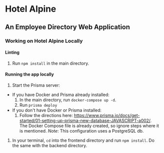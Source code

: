 # Hotel Alpine
## An Employee Directory Web Application

### Working on Hotel Alpine Locally

#### Linting
1. Run `npm install` in the main directory.

#### Running the app locally
1. Start the Prisma server:
  * If you have Docker and Prisma already installed:
    1. In the main directory, run `docker-compose up -d`.
    2. Run `prisma deploy`
  * If you don't have Docker or Prisma installed:
    1. Follow the directions here: https://www.prisma.io/docs/get-started/01-setting-up-prisma-new-database-JAVASCRIPT-a002/. The Docker Compose file is already created, so ignore steps where it is mentioned.
  *Note*: This configuration uses a PostgreSQL db.

1. In your terminal, `cd` into the frontend directory and run `npm install`. Do the same with the backend directory.

